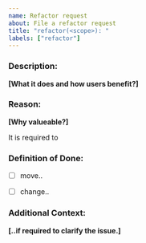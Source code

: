 ```yaml
---
name: Refactor request
about: File a refactor request
title: "refactor(<scope>): "
labels: ["refactor"]
---
```



### Description:
**[What it does and how users benefit?]**



### Reason:
**[Why valueable?]**

It is required to 

### Definition of Done:
- [ ] move..
- [ ] change..


### Additional Context:

**[..if required to clarify the issue.]**
